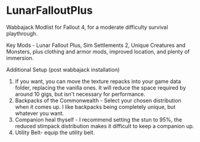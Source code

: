 # LunarFalloutPlus
Wabbajack Modlist for Fallout 4, for a moderate difficulty survival playthrough.

Key Mods - Lunar Fallout Plus, Sim Settlements 2, Unique Creatures and Monsters, plus clothing and armor mods, improved location, and plenty of immersion.

Additional Setup (post wabbajack installation)
1) If you want, you can move the texture repacks into your game data folder, replacing the vanilla ones. It will reduce the space required by around 10 gigs, but isn't necessary for performance.
2) Backpacks of the Commonwealth - Select your chosen distribution when it comes up. I like backpacks being completely unique, but whatever you want.
3) Companion heal thyself - I recommend setting the stun to 95%, the reduced stimpack distribution makes it difficult to keep a companion up.
4) Utility Belt- equip the utility belt.
